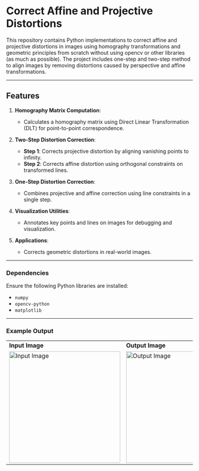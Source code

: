 # **Correct Affine and Projective Distortions**

This repository contains Python implementations to correct affine and projective distortions in images using homography transformations and geometric principles from scratch without using opencv or other libraries (as much as possible). The project includes one-step and two-step method to align images by removing distortions caused by perspective and affine transformations.

---

## **Features**

1. **Homography Matrix Computation**:
   - Calculates a homography matrix using Direct Linear Transformation (DLT) for point-to-point correspondence.

2. **Two-Step Distortion Correction**:
   - **Step 1**: Corrects projective distortion by aligning vanishing points to infinity.
   - **Step 2**: Corrects affine distortion using orthogonal constraints on transformed lines.

3. **One-Step Distortion Correction**:
   - Combines projective and affine correction using line constraints in a single step.

4. **Visualization Utilities**:
   - Annotates key points and lines on images for debugging and visualization.

5. **Applications**:
   - Corrects geometric distortions in real-world images.

---


### **Dependencies**
Ensure the following Python libraries are installed:
- `numpy`
- `opencv-python`
- `matplotlib`

---

### **Example Output**
<table>
  <tr>
    <td><strong>Input Image</strong></td>
    <td><strong>Output Image</strong></td>
  </tr>
  <tr>
    <td><img src="https://github.com/real-ojaswi/correct-image-distortion/blob/main/images/board_1.jpeg" alt="Input Image" width="300"></td>
    <td><img src="https://github.com/real-ojaswi/correct-image-distortion/blob/main/output/board_corrected_p2p.jpg" alt="Output Image" width="300"></td>
  </tr>
</table>



